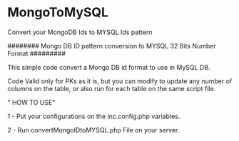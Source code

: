 # MongoToMySQL
Convert your MongoDB Ids to MYSQL Ids pattern

######## Mongo DB ID pattern conversion to MYSQL 32 Bits Number Format #########

This simple code convert a Mongo DB id format to use in MySQL DB.

Code Valid only for PKs as it is, but you can modify to update any number of columns on the table, or also run for each table on the same script file.

" HOW TO USE"

1 - Put your configurations on the inc.config.php variables.

2 - Run convertMongoIDtoMYSQL.php File on your server.
